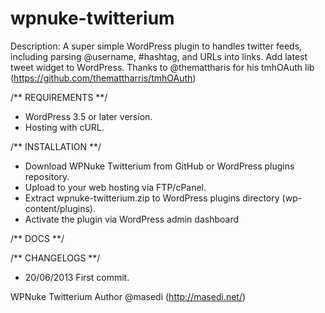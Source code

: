 wpnuke-twitterium
=================

Description: A super simple WordPress plugin to handles twitter feeds, including parsing @username, #hashtag, and URLs into links. Add latest tweet widget to WordPress. Thanks to @themattharis for his tmhOAuth lib (https://github.com/themattharris/tmhOAuth)

/** REQUIREMENTS **/
- WordPress 3.5 or later version.
- Hosting with cURL.

/** INSTALLATION **/
- Download WPNuke Twitterium from GitHub or WordPress plugins repository.
- Upload to your web hosting via FTP/cPanel.
- Extract wpnuke-twitterium.zip to WordPress plugins directory (wp-content/plugins).
- Activate the plugin via WordPress admin dashboard

/** DOCS **/

/** CHANGELOGS **/
- 20/06/2013  First commit.

WPNuke Twitterium
Author  @masedi (http://masedi.net/)
